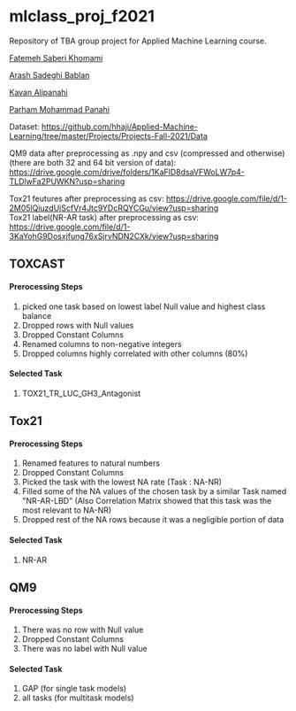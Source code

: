 # mlclass_proj_f2021

Repository of TBA group project for Applied Machine Learning course. </br>

[Fatemeh Saberi Khomami](https://github.com/mysaberi)

[Arash Sadeghi Bablan](https://github.com/ArashSadeghiBablan)

[Kavan Alipanahi](https://github.com/kavanalp)

[Parham Mohammad Panahi](https://github.com/panahiparham)


Dataset: https://github.com/hhaji/Applied-Machine-Learning/tree/master/Projects/Projects-Fall-2021/Data

QM9 data after preprocessing as .npy and csv (compressed and otherwise) (there are both 32 and 64 bit version of data): https://drive.google.com/drive/folders/1KaFlD8dsaVFWoLW7p4-TLDlwFa2PUWKN?usp=sharing

Tox21 feutures after preprocessing as csv: https://drive.google.com/file/d/1-2M05lQiuzdUjScfVr4Jtc9YDcRQYCGu/view?usp=sharing </br>
Tox21 label(NR-AR task) after preprocessing as csv: https://drive.google.com/file/d/1-3KaYohG9Dosxjfung76xSjrvNDN2CXk/view?usp=sharing



## TOXCAST
#### Prerocessing Steps
1. picked one task based on lowest label Null value and highest class balance
2. Dropped rows with Null values
3. Dropped Constant Columns
4. Renamed columns to non-negative integers
5. Dropped columns highly correlated with other columns (80%)

#### Selected Task
1. TOX21_TR_LUC_GH3_Antagonist


## Tox21
#### Prerocessing Steps
  1. Renamed features to natural numbers
  2. Dropped Constant Columns
  3. Picked the task with the lowest NA rate (Task : NA-NR)
  4. Filled some of the NA values of the chosen task by a similar Task named "NR-AR-LBD" (Also Correlation Matrix showed that this task was the most relevant to NA-NR)
  5. Dropped rest of the NA rows because it was a negligible portion of data 
 
#### Selected Task
1. NR-AR


## QM9
#### Prerocessing Steps
  1. There was no row with Null value
  2. Dropped Constant Columns
  3. There was no label with Null value
 
#### Selected Task
1. GAP (for single task models)
2. all tasks (for multitask models)
